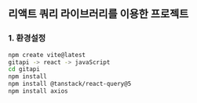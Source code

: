 ## 리액트 쿼리 라이브러리를 이용한 프로젝트

### 1. 환경설정

```bash
npm create vite@latest
gitapi -> react -> javaScript
cd gitapi
npm install
npm install @tanstack/react-query@5
npm install axios
```

